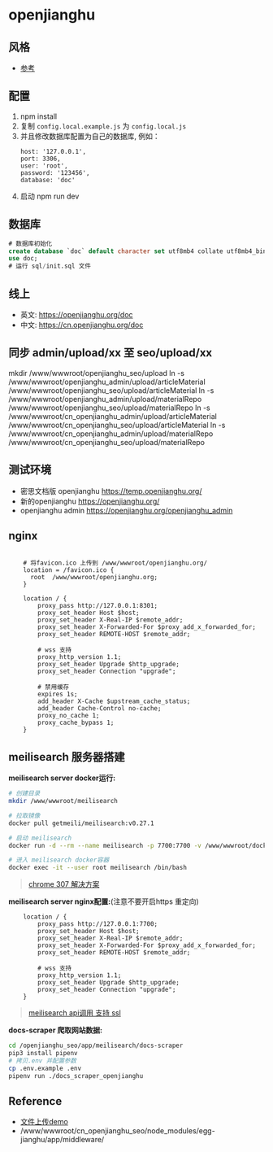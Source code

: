 # openjianghu

## 风格

- [参考](https://layui.itze.cn/)

## 配置

1. npm install
2. 复制 `config.local.example.js` 为 `config.local.js`
3. 并且修改数据库配置为自己的数据库, 例如：
   ```
   host: '127.0.0.1',
   port: 3306,
   user: 'root',
   password: '123456',
   database: 'doc'
   ```
4. 启动 npm run dev
   
## 数据库

```sql
# 数据库初始化
create database `doc` default character set utf8mb4 collate utf8mb4_bin;
use doc;
# 运行 sql/init.sql 文件
```

## 线上

- 英文: https://openjianghu.org/doc
- 中文: https://cn.openjianghu.org/doc

## 同步 admin/upload/xx 至 seo/upload/xx

mkdir /www/wwwroot/openjianghu_seo/upload
ln -s /www/wwwroot/openjianghu_admin/upload/articleMaterial /www/wwwroot/openjianghu_seo/upload/articleMaterial
ln -s /www/wwwroot/openjianghu_admin/upload/materialRepo /www/wwwroot/openjianghu_seo/upload/materialRepo
ln -s /www/wwwroot/cn_openjianghu_admin/upload/articleMaterial /www/wwwroot/cn_openjianghu_seo/upload/articleMaterial
ln -s /www/wwwroot/cn_openjianghu_admin/upload/materialRepo /www/wwwroot/cn_openjianghu_seo/upload/materialRepo

## 测试环境

- 密思文档版 openjianghu https://temp.openjianghu.org/
- 新的openjianghu  https://openjianghu.org/
- openjianghu admin  https://openjianghu.org/openjianghu_admin

## nginx

```config

    # 将favicon.ico 上传到 /www/wwwroot/openjianghu.org/
    location = /favicon.ico {
      root  /www/wwwroot/openjianghu.org;
    }

    location / {
        proxy_pass http://127.0.0.1:8301;
        proxy_set_header Host $host;
        proxy_set_header X-Real-IP $remote_addr;
        proxy_set_header X-Forwarded-For $proxy_add_x_forwarded_for;
        proxy_set_header REMOTE-HOST $remote_addr;
    
        # wss 支持
        proxy_http_version 1.1;
        proxy_set_header Upgrade $http_upgrade;
        proxy_set_header Connection "upgrade";
        
        # 禁用缓存
        expires 1s;
        add_header X-Cache $upstream_cache_status;
        add_header Cache-Control no-cache;
        proxy_no_cache 1;
        proxy_cache_bypass 1;
    }

```

## meilisearch 服务器搭建

**meilisearch server docker运行:**
```bash
# 创建目录
mkdir /www/wwwroot/meilisearch

# 拉取镜像
docker pull getmeili/meilisearch:v0.27.1

# 启动 meilisearch
docker run -d --rm --name meilisearch -p 7700:7700 -v /www/wwwroot/docker-data/meili_data:/meili_data getmeili/meilisearch:v0.27.1 /bin/meilisearch --master-key='FDsaf343efDsf#$325FGDg435$%fgDG'   

# 进入 meilisearch docker容器
docker exec -it --user root meilisearch /bin/bash
```

> [chrome 307 解决方案](https://www.cnblogs.com/Don/p/12192420.html)

**meilisearch server nginx配置:**(注意不要开启https 重定向)
```config
    location / {
        proxy_pass http://127.0.0.1:7700;
        proxy_set_header Host $host;
        proxy_set_header X-Real-IP $remote_addr;
        proxy_set_header X-Forwarded-For $proxy_add_x_forwarded_for;
        proxy_set_header REMOTE-HOST $remote_addr;

        # wss 支持
        proxy_http_version 1.1;
        proxy_set_header Upgrade $http_upgrade;
        proxy_set_header Connection "upgrade";
    }
```
> [meilisearch api调用 支持 ssl](https://docs.meilisearch.com/learn/cookbooks/http2_ssl.html#try-to-use-http-2-without-ssl)

**docs-scraper 爬取网站数据:**
```bash
cd /openjianghu_seo/app/meilisearch/docs-scraper
pip3 install pipenv
# 拷贝.env 并配置参数
cp .env.example .env
pipenv run ./docs_scraper_openjianghu
```

## Reference

- [文件上传demo](https://vuetify-file-browser-demo.herokuapp.com/)
- /www/wwwroot/cn_openjianghu_seo/node_modules/egg-jianghu/app/middleware/
